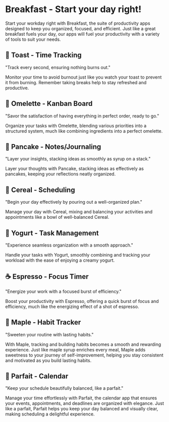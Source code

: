 # Breakfast - Start your day right!

Start your workday right with Breakfast, the suite of productivity apps designed to keep you organized, focused, and efficient. Just like a great breakfast fuels your day, our apps will fuel your productivity with a variety of tools to suit your needs.

## 🍞 Toast - Time Tracking
"Track every second, ensuring nothing burns out."

Monitor your time to avoid burnout just like you watch your toast to prevent it from burning. Remember taking breaks help to stay refreshed and productive.

## 🍳 Omelette - Kanban Board
"Savor the satisfaction of having everything in perfect order, ready to go."

Organize your tasks with Omelette, blending various priorities into a structured system, much like combining ingredients into a perfect omelette.

## 🥞 Pancake - Notes/Journaling
"Layer your insights, stacking ideas as smoothly as syrup on a stack."

Layer your thoughts with Pancake, stacking ideas as effectively as pancakes, keeping your reflections neatly organized.

## 🥣 Cereal - Scheduling
"Begin your day effectively by pouring out a well-organized plan."

Manage your day with Cereal, mixing and balancing your activities and appointments like a bowl of well-balanced Cereal.

## 🥛 Yogurt - Task Management
"Experience seamless organization with a smooth approach."

Handle your tasks with Yogurt, smoothly combining and tracking your workload with the ease of enjoying a creamy yogurt.

## ☕ Espresso - Focus Timer
"Energize your work with a focused burst of efficiency."

Boost your productivity with Espresso, offering a quick burst of focus and efficiency, much like the energizing effect of a shot of espresso.

## 🍁 Maple - Habit Tracker
"Sweeten your routine with lasting habits."

With Maple, tracking and building habits becomes a smooth and rewarding experience. Just like maple syrup enriches every meal, Maple adds sweetness to your journey of self-improvement, helping you stay consistent and motivated as you build lasting habits.

## 🍓 Parfait - Calendar
"Keep your schedule beautifully balanced, like a parfait."

Manage your time effortlessly with Parfait, the calendar app that ensures your events, appointments, and deadlines are organized with elegance. Just like a parfait, Parfait helps you keep your day balanced and visually clear, making scheduling a delightful experience.

